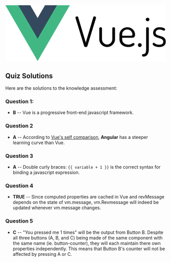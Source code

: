 <p align = "center"><img src = "vuejs.png" alt = "vue logo"></p>

## Quiz Solutions
Here are the solutions to the knowledge assessment:

### Question 1:
- **B** -- Vue is a progressive front-end javascript framework.

### Question 2
- **A** -- According to [Vue's self comparison](https://vuejs.org/v2/guide/comparison.html#Learning-Curve), **Angular** has a steeper learning curve than Vue.

### Question 3
- **A** -- Double curly braces: `{{ variable + 1 }}` is the correct syntax for binding a javascript expression.

### Question 4
- **TRUE** -- Since computed properties are cached in Vue and revMessage depends on the state of vm.message, vm.Revmessage will indeed be updated whenever vm.message changes.

### Question 5
- **C** -- "You pressed me 1 times" will be the output from Button B. Despite all three buttons (A, B, and C) being made of the same component with the same name (ie. button-counter), they will each maintain there own properties independently. This means that Button B's counter will not be affected by pressing A or C.


